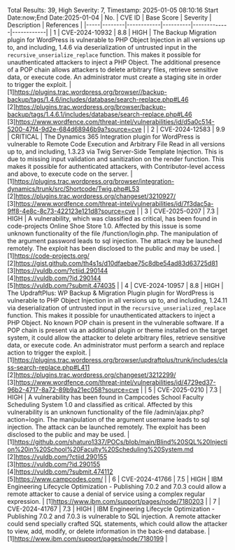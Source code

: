 Total Results: 39, High Severity: 7, Timestamp: 2025-01-05 08:10:16
Start Date:now;End Date:2025-01-04
| No. | CVE ID | Base Score | Severity | Description | References |
|-----|--------|------------|----------|-------------|------------|
| 1 | CVE-2024-10932 | 8.8  | HIGH | The Backup Migration plugin for WordPress is vulnerable to PHP Object Injection in all versions up to, and including, 1.4.6 via deserialization of untrusted input in the `recursive_unserialize_replace` function. This makes it possible for unauthenticated attackers to inject a PHP Object. The additional presence of a POP chain allows attackers to delete arbitrary files, retrieve sensitive data, or execute code. An administrator must create a staging site in order to trigger the exploit. | [1]https://plugins.trac.wordpress.org/browser//backup-backup/tags/1.4.6/includes/database/search-replace.php#L46<br>[2]https://plugins.trac.wordpress.org/browser/backup-backup/tags/1.4.6.1/includes/database/search-replace.php#L46<br>[3]https://www.wordfence.com/threat-intel/vulnerabilities/id/d5a0c514-5200-47f4-9d2e-684d68946b9a?source=cve |
| 2 | CVE-2024-12583 | 9.9  | CRITICAL | The Dynamics 365 Integration plugin for WordPress is vulnerable to Remote Code Execution and Arbitrary File Read in all versions up to, and including, 1.3.23 via Twig Server-Side Template Injection. This is due to missing input validation and sanitization on the render function. This makes it possible for authenticated attackers, with Contributor-level access and above, to execute code on the server. | [1]https://plugins.trac.wordpress.org/browser/integration-dynamics/trunk/src/Shortcode/Twig.php#L53<br>[2]https://plugins.trac.wordpress.org/changeset/3210927/<br>[3]https://www.wordfence.com/threat-intel/vulnerabilities/id/7f3dac5a-9ff8-4e8c-8c73-422123e121d8?source=cve |
| 3 | CVE-2025-0207 | 7.3  | HIGH | A vulnerability, which was classified as critical, has been found in code-projects Online Shoe Store 1.0. Affected by this issue is some unknown functionality of the file /function/login.php. The manipulation of the argument password leads to sql injection. The attack may be launched remotely. The exploit has been disclosed to the public and may be used. | [1]https://code-projects.org/<br>[2]https://gist.github.com/th4s1s/d10dfaebae75c8dbe54ad83d63725d81<br>[3]https://vuldb.com/?ctiid.290144<br>[4]https://vuldb.com/?id.290144<br>[5]https://vuldb.com/?submit.474035 |
| 4 | CVE-2024-10957 | 8.8  | HIGH | The UpdraftPlus: WP Backup & Migration Plugin plugin for WordPress is vulnerable to PHP Object Injection in all versions up to, and including, 1.24.11 via deserialization of untrusted input in the `recursive_unserialized_replace` function. This makes it possible for unauthenticated attackers to inject a PHP Object. No known POP chain is present in the vulnerable software. If a POP chain is present via an additional plugin or theme installed on the target system, it could allow the attacker to delete arbitrary files, retrieve sensitive data, or execute code. An administrator must perform a search and replace action to trigger the exploit. | [1]https://plugins.trac.wordpress.org/browser/updraftplus/trunk/includes/class-search-replace.php#L411<br>[2]https://plugins.trac.wordpress.org/changeset/3212299/<br>[3]https://www.wordfence.com/threat-intel/vulnerabilities/id/4729ed37-96b2-4717-8a72-89b9a21ec058?source=cve |
| 5 | CVE-2025-0210 | 7.3  | HIGH | A vulnerability has been found in Campcodes School Faculty Scheduling System 1.0 and classified as critical. Affected by this vulnerability is an unknown functionality of the file /admin/ajax.php?action=login. The manipulation of the argument username leads to sql injection. The attack can be launched remotely. The exploit has been disclosed to the public and may be used. | [1]https://github.com/shaturo1337/POCs/blob/main/Blind%20SQL%20Injection%20in%20School%20Faculty%20Scheduling%20System.md<br>[2]https://vuldb.com/?ctiid.290155<br>[3]https://vuldb.com/?id.290155<br>[4]https://vuldb.com/?submit.474112<br>[5]https://www.campcodes.com/ |
| 6 | CVE-2024-41766 | 7.5  | HIGH | IBM Engineering Lifecycle Optimization - Publishing 7.0.2 and 7.0.3  could allow a remote attacker to cause a denial of service using a complex regular expression. | [1]https://www.ibm.com/support/pages/node/7180203 |
| 7 | CVE-2024-41767 | 7.3  | HIGH | IBM Engineering Lifecycle Optimization - Publishing 7.0.2 and 7.0.3 is vulnerable to SQL injection. A remote attacker could send specially crafted SQL statements, which could allow the attacker to view, add, modify, or delete information in the back-end database. | [1]https://www.ibm.com/support/pages/node/7180199 |
